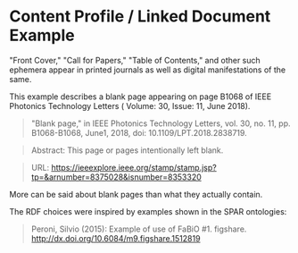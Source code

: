 # Content Profile / Linked Document Example

"Front Cover," "Call for Papers," "Table of Contents," and other such ephemera appear in printed journals as well as digital manifestations of the same.

This example describes a blank page appearing on page B1068 of IEEE Photonics Technology Letters ( Volume: 30, Issue: 11, June 2018).

> "Blank page," in IEEE Photonics Technology Letters, vol. 30, no. 11, pp. B1068-B1068, June1, 2018, doi: 10.1109/LPT.2018.2838719.

> Abstract: This page or pages intentionally left blank.

> URL: https://ieeexplore.ieee.org/stamp/stamp.jsp?tp=&arnumber=8375028&isnumber=8353320

More can be said about blank pages than what they actually contain.

The RDF choices were inspired by examples shown in the SPAR ontologies:
> Peroni, Silvio (2015): Example of use of FaBiO #1. figshare. http://dx.doi.org/10.6084/m9.figshare.1512819
